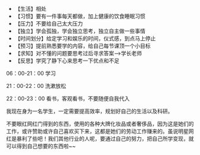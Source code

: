 - 【生活】相处
- 【习惯】要有一件事每天都做，加上健康的饮食睡眠习惯
- 【压力】不要给自己太大压力
- 【独立】学会孤独，学会独立思考，独立自主做一些事情
- 【时间划分】给定学习和娱乐的时间，仪式感，到点马上停止
- 【预习】提前熟悉要学的内容，给自己每节课顶一个小目标
- 【求知】对不懂的问题要思考过后寻求答案-->学长老师
- 【反思】学究了静下心来思考一下优点和不足

06：00-21：00 学习

21：00-22：00 洗漱放松

22：00-23：00 看书，客观看书，不要随便自我代入

我现在身为一名学生，一定需要提高效率，规划好自己的生活以及科研。

不要眼红网红门得到的东西，使用的各种大牌化妆品或者奢侈品，因为这是她们的工作，或许赞助或许自己喜欢买下来，这都是她们的劳动工作赚来的。虽说明星网红是暴利了些吧！我们其他行业的人呢，要通过自己的努力，把自己所学变现，就可以得到自己想要的东西啦~~

